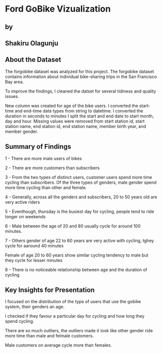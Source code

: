 # Ford GoBike Vizualization
## by 
## Shakiru Olagunju


## About the Dataset
The forgobike dataset was analyzed for this project. The forgobike dataset contains information about individual bike-sharing trips in the San Francisco Bay area.

To improve the findings, I cleaned the datset for several tidiness and quality issues.

New column was created for age of the bike users.
I converted the start-time and end-time data types from string to datetime.
I converted the duration in seconds to minutes
I split the start and end date to start month, day and hour.
Missing values were removed from start station id, start station name, end station id, end station name, member birth year, and member gender.


## Summary of Findings

1 - There are more male users of bikes

2 - There are more customers than subscribers

3 - From the two types of distinct users, customer users spend more time cycling than subscribers. Of the three types of genders, male gender spend more time cycling than other and female.

4 - Generally, across all the genders and subscribers, 20 to 50 years old are very active riders <br>

5 - Eventhough, thursday is the busiest day for cycling, people tend to ride longer on weekends <br>

6 - Male between the age of 20 and 80 usually cycle for around 100 minutes. <br>

7 - Others gender of age 22 to 60 years are very active with cycling, tghey cycle for aaround 40 minutes <br>

Female of age 20 to 60 years show similar cycling tendency to male but they cycle for lesser minutes <br>

8 - There is no noticeable relationship between age and the duration of cycling.

## Key Insights for Presentation

I focused on the distribution of the type of users that use the gobike system, their genders an age. 

I checked if they favour a particular day for cycling and how long they spend cycling.

There are so much outliers, the outliers made it look like other gender ride more time than male and felmale customers.

Male customers on average cycle more than females.
